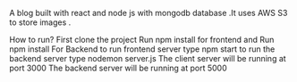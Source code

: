 A blog built with react and node js with mongodb database .It uses AWS S3 to store images .

How to run?
First clone the project 
Run npm install for frontend and Run npm install For Backend
to run frontend server type npm start
to run the backend server type nodemon server.js
The client server will be running at port 3000
The backend server will be running at port 5000

